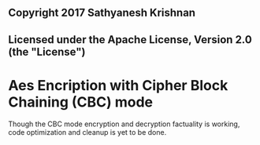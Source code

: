 ## Copyright 2017 Sathyanesh Krishnan

## Licensed under the Apache License, Version 2.0 (the "License")


# Aes Encription  with Cipher Block Chaining (CBC) mode

Though the CBC mode encryption and decryption factuality is working, code optimization and cleanup is yet to be done.


